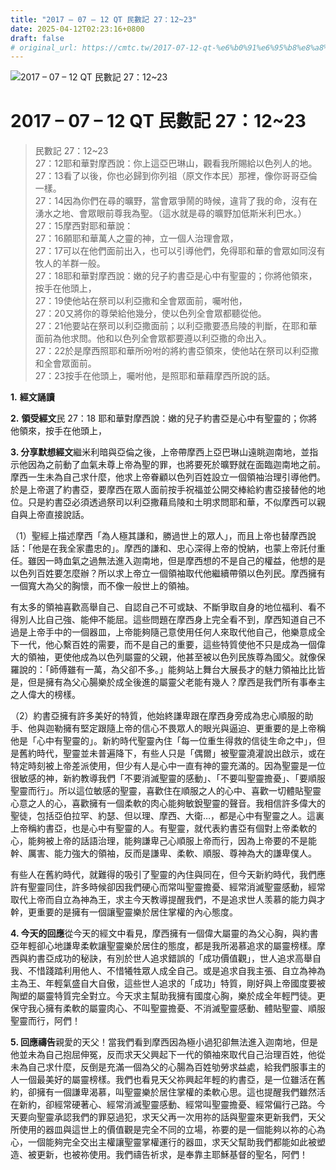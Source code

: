 ```yaml
---
title: "2017 – 07 – 12 QT 民數記 27：12~23"
date: 2025-04-12T02:23:16+0800
draft: false
# original_url: https://cmtc.tw/2017-07-12-qt-%e6%b0%91%e6%95%b8%e8%a8%98-27%ef%bc%9a1223
---
```


![2017 – 07 – 12 QT 民數記 27：12\~23](/images/qt.jpg   "2017 – 07 – 12 QT 民數記 27：12\~23")

# 2017 – 07 – 12 QT 民數記 27：12\~23

> 民數記 27：12\~23  
> 27：12耶和華對摩西說：你上這亞巴琳山，觀看我所賜給以色列人的地。  
> 27：13看了以後，你也必歸到你列祖（原文作本民）那裡，像你哥哥亞倫一樣。  
> 27：14因為你們在尋的曠野，當會眾爭鬧的時候，違背了我的命，沒有在湧水之地、會眾眼前尊我為聖。（這水就是尋的曠野加低斯米利巴水。）  
> 27：15摩西對耶和華說：  
> 27：16願耶和華萬人之靈的神，立一個人治理會眾，  
> 27：17可以在他們面前出入，也可以引導他們，免得耶和華的會眾如同沒有牧人的羊群一般。  
> 27：18耶和華對摩西說：嫩的兒子約書亞是心中有聖靈的；你將他領來，按手在他頭上，  
> 27：19使他站在祭司以利亞撒和全會眾面前，囑咐他，  
> 27：20又將你的尊榮給他幾分，使以色列全會眾都聽從他。  
> 27：21他要站在祭司以利亞撒面前；以利亞撒要憑烏陵的判斷，在耶和華面前為他求問。他和以色列全會眾都要遵以利亞撒的命出入。  
> 27：22於是摩西照耶和華所吩咐的將約書亞領來，使他站在祭司以利亞撒和全會眾面前。  
> 27：23按手在他頭上，囑咐他，是照耶和華藉摩西所說的話。

**1.** **經文誦讀**

**2.** **領受經文**民 27：18 耶和華對摩西說：嫩的兒子約書亞是心中有聖靈的；你將他領來，按手在他頭上，

**3. 分享默想經文**繼米利暗與亞倫之後，上帝帶摩西上亞巴琳山遠眺迦南地，並指示他因為之前動了血氣未尊上帝為聖的罪，也將要死於曠野就在面臨迦南地之前。摩西一生未為自己求什麼，他求上帝眷顧以色列百姓設立一個領袖治理引導他們。於是上帝選了約書亞，要摩西在眾人面前按手祝福並公開交棒給約書亞接替他的地位。只是約書亞必須透過祭司以利亞撒藉烏陵和土明求問耶和華，不似摩西可以親自與上帝直接說話。

（1）聖經上描述摩西「為人極其謙和，勝過世上的眾人」，而且上帝也替摩西說話：「他是在我全家盡忠的」。摩西的謙和、忠心深得上帝的悅納，也蒙上帝託付重任。雖因一時血氣之過無法進入迦南地，但是摩西想的不是自己的權益，他想的是以色列百姓要怎麼辦？所以求上帝立一個領袖取代他繼續帶領以色列民。摩西擁有一個寬大為父的胸懷，而不像一般世上的領袖。

有太多的領袖喜歡高舉自己、自認自己不可或缺、不斷爭取自身的地位福利、看不得別人比自己強、能伸不能屈。這些問題在摩西身上完全看不到，摩西知道自己不過是上帝手中的一個器皿，上帝能夠隨己意使用任何人來取代他自己，他樂意成全下一代，他心繫百姓的需要，而不是自己的重要，這些特質使他不只是成為一個偉大的領袖，更使他成為以色列屬靈的父親，他甚至被以色列民族尊為國父。就像保羅說的：「師傅雖有一萬，為父卻不多。」能夠站上舞台大展長才的魅力領袖比比皆是，但是擁有為父心腸樂於成全後進的屬靈父老能有幾人？摩西是我們所有事奉主之人偉大的榜樣。

（2）約書亞擁有許多美好的特質，他始終謙卑跟在摩西身旁成為忠心順服的助手、他與迦勒擁有堅定跟隨上帝的信心不畏眾人的眼光與逼迫、更重要的是上帝稱他是「心中有聖靈的」。新約時代聖靈內住「每一位重生得救的信徒生命之中」，但是舊約時代，聖靈並未普遍降下，有些人只是「偶爾」被聖靈澆灌說出啟示，或在特定時刻被上帝差派使用，但少有人是心中一直有神的靈充滿的。因為聖靈是一位很敏感的神，新約教導我們「不要消滅聖靈的感動」、「不要叫聖靈擔憂」、「要順服聖靈而行」。所以這位敏感的聖靈，喜歡住在順服之人的心中、喜歡一切體貼聖靈心意之人的心，喜歡擁有一個柔軟的肉心能夠敏銳聖靈的聲音。我相信許多偉大的聖徒，包括亞伯拉罕、約瑟、但以理、摩西、大衛…，都是心中有聖靈之人。這裏上帝稱約書亞，也是心中有聖靈的人。有聖靈，就代表約書亞有個對上帝柔軟的心，能夠被上帝的話語治理，能夠謙卑己心順服上帝而行，因為上帝要的不是能幹、厲害、能力強大的領袖，反而是謙卑、柔軟、順服、尊神為大的謙卑僕人。

有些人在舊約時代，就難得的吸引了聖靈的內住與同在，但今天新約時代，我們應許有聖靈同住，許多時候卻因我們硬心而常叫聖靈擔憂、經常消滅聖靈感動，經常取代上帝而自立為神為王，求主今天教導提醒我們，不是追求世人羡慕的能力與才幹，更重要的是擁有一個讓聖靈樂於居住掌權的內心態度。

**4. 今天的回應**從今天的經文中看見，摩西擁有一個偉大屬靈的為父心胸，與約書亞年輕卻心地謙卑柔軟讓聖靈樂於居住的態度，都是我所渴慕追求的屬靈榜樣。摩西與約書亞成功的秘訣，有別於世人追求錯誤的「成功價值觀」，世人追求高舉自我、不惜踐踏利用他人、不惜犧牲眾人成全自己。或是追求自我主張、自立為神為主為王、年輕氣盛自大自傲，這些世人追求的「成功」特質，剛好與上帝國度要被陶塑的屬靈特質完全對立。今天求主幫助我擁有國度心胸，樂於成全年輕門徒。更保守我心擁有柔軟的屬靈肉心、不叫聖靈擔憂、不消滅聖靈感動、體貼聖靈、順服聖靈而行，阿們！

**5. 回應禱告**親愛的天父！當我們看到摩西因為極小過犯卻無法進入迦南地，但是他並未為自己抱屈伸冤，反而求天父興起下一代的領袖來取代自己治理百姓，他從未為自己求什麼，反倒是充滿一個為父的心腸為百姓劬勞求益處，給我們服事主的人一個最美好的屬靈榜樣。我們也看見天父祢興起年輕的約書亞，是一位雖活在舊約，卻擁有一個謙卑渴慕，叫聖靈樂於居住掌權的柔軟心思。這也提醒我們雖然活在新約，卻經常硬著心、經常消滅聖靈感動、經常叫聖靈擔憂、經常偏行己路。今天要向聖靈承認我們的罪惡過犯，求天父再一次用祢的話與聖靈來更新我們，天父所使用的器皿與這世上的價值觀是完全不同的立場，祢要的是一個能夠以祢的心為心，一個能夠完全交出主權讓聖靈掌權運行的器皿，求天父幫助我們都能如此被塑造、被更新，也被祢使用。我們禱告祈求，是奉靠主耶穌基督的聖名，阿們！